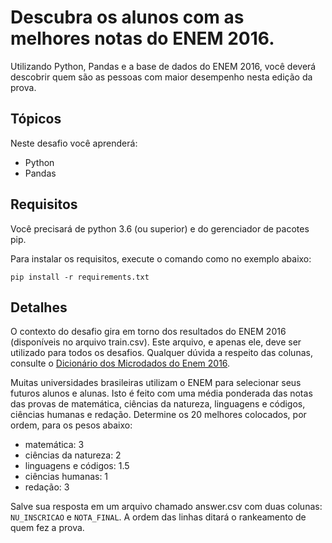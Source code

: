 # Descubra os alunos com as melhores notas do ENEM 2016.

Utilizando Python, Pandas e a base de dados do ENEM 2016, você deverá descobrir quem são as pessoas com maior desempenho nesta edição da prova.

## Tópicos

Neste desafio você aprenderá:

- Python
- Pandas

## Requisitos

Você precisará de python 3.6 (ou superior) e do gerenciador de pacotes pip.

Para instalar os requisitos, execute o comando como no exemplo abaixo:

    pip install -r requirements.txt

## Detalhes

O contexto do desafio gira em torno dos resultados do ENEM 2016 (disponíveis no arquivo train.csv). Este arquivo, e apenas ele, deve ser utilizado para todos os desafios. Qualquer dúvida a respeito das colunas, consulte o [Dicionário dos Microdados do Enem 2016](https://s3-us-west-1.amazonaws.com/acceleration-assets-highway/data-science/dicionario-de-dados.zip).


Muitas universidades brasileiras utilizam o ENEM para selecionar seus futuros alunos e alunas. Isto é feito com uma média ponderada das notas das provas de matemática, ciências da natureza, linguagens e códigos, ciências humanas e redação. Determine os 20 melhores colocados, por ordem, para os pesos abaixo:

- matemática: 3
- ciências da natureza: 2
- linguagens e códigos: 1.5
- ciências humanas: 1
- redação: 3

Salve sua resposta em um arquivo chamado answer.csv com duas colunas: `NU_INSCRICAO` e `NOTA_FINAL`. A ordem das linhas ditará o rankeamento de quem fez a prova.
